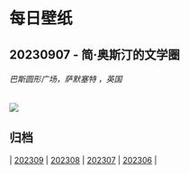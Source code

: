 # 每日壁纸

## 20230907 - 简·奥斯汀的文学圈

###### 巴斯圆形广场，萨默塞特 ，英国

![](https://www.bing.com/th?id=OHR.BathCircus_ZH-CN5796600786_UHD.jpg)

## 归档

| [202309](/202309/README.md)
| [202308](/202308/README.md)
| [202307](/202307/README.md)
| [202306](/202306/README.md)
|